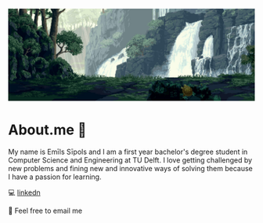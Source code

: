 ![](https://raw.githubusercontent.com/emilssipols11/emilssipols11/master/background.jpg)
# About.me :wave:
My name is Emīls Sīpols and I am a first year bachelor's degree student in Computer Science and Engineering at TU Delft. I love getting challenged by new problems and fining new and innovative ways of solving them because I have a passion for learning.

:computer: [linkedn](https://www.linkedin.com/in/em%C4%ABls-s%C4%ABpols-b6aa44200/)

:email: Feel free to email me
